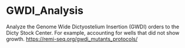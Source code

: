 # GWDI_Analysis
Analyze the Genome Wide Dictyostelium Insertion (GWDI) orders to the Dicty Stock Center. For example, accounting for wells that did not show growth. https://remi-seq.org/gwdi_mutants_protocols/
